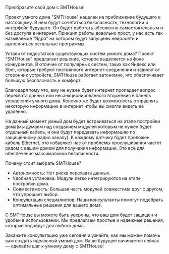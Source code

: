 Преобразите свой дом с SMTHouse!


Проект умного дома "SMTHouse" нацелен на приближение будущего к настоящему.
В нём будут сочетаться безопасность, технологии и интерфейс будущего. Он будет работать абсолютно самостоятельным и без доступа в интернет. Принцип работы довольно прост, у нас есть так называемое "Ядро" на котором будут запущены нейросети и выполняться остальные программы.


Устали от недостатков существующих систем умного дома? Проект "SMTHouse" предлагает решение, которое выделяется на фоне конкурентов. В отличие от популярных систем, таких как Яндекс или Sber, которые требуют постоянного интернет-соединения и зависят от сторонних устройств, SMTHouse работает автономно, что обеспечивает большую безопасность и комфорт.


Благодаря тому что, ему не нужен будет интернет пропадает вопрос перехвата данных или несанкционированного вторжения в панель управления умного дома. Конечно же будет возможность отправлять некоторую информацию в интернет чтобы вы смогли видеть её удалённо.


На данный момент умный дом будет встраиваться на этапе постройки дома(мы думаем над созданием модулей которым не нужен будет отдельный кабель, и они будут передавать информацию по защищённому радио каналу). К каждому датчику будет проложен кабель Ethernet, это избавляет нас от проблемы прослушивания частот рядом с вашим домом для получения информации. Это всё для обеспечения максимальной безопасности.


Почему стоит выбрать SMTHouse?
 - Автономность: Нет риска перехвата данных.
 - Удобная установка: Модули легко интегрируются на этапе постройки дома.
 - Совместимость: Большая часть модулей совместима друг с другом, что упрощает выбор.
 - Консультации специалистов: Наши консультанты помогут подобрать оптимальные решения для вашего дома.


С SMTHouse вы можете быть уверены, что ваш дом будет защищен и удобен в использовании. Мы предлагаем простые и надежные решения, которые подойдут для любого дома.


Закажите консультацию уже сегодня и узнайте, как мы можем помочь вам создать идеальный умный дом. Ваше будущее начинается сейчас — сделайте шаг к умному дому с SMTHouse!